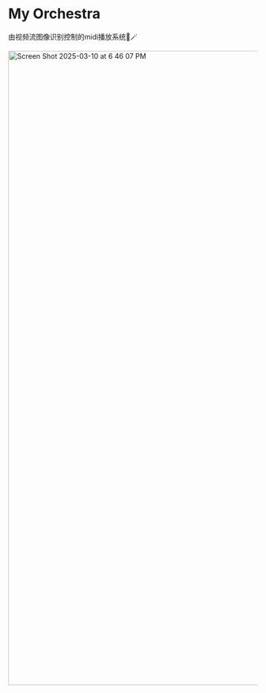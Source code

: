 # My Orchestra
由视频流图像识别控制的midi播放系统🤏🪄

<img width="1280" alt="Screen Shot 2025-03-10 at 6 46 07 PM" src="https://github.com/user-attachments/assets/9f3439c8-0480-4b59-bcaf-55868248756d" />



